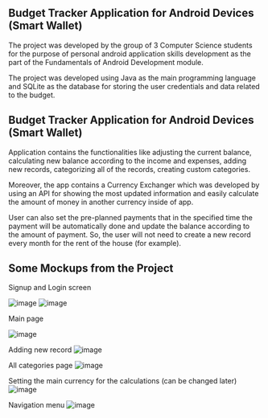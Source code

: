 ## Budget Tracker Application for Android Devices (Smart Wallet)

The project was developed by the group of 3 Computer Science students for the purpose of personal android application skills development as the part of the Fundamentals of Android Development module.

The project was developed using Java as the main programming language and SQLite as the database for storing the user credentials and data related to the budget.

## Budget Tracker Application for Android Devices (Smart Wallet)
Application contains the functionalities like adjusting the current balance, calculating new balance according to the income and expenses, adding new records, categorizing all of the records, creating custom categories. 

Moreover, the app contains a Currency Exchanger which was developed by using an API for showing the most updated information and easily calculate the amount of money in another currency inside of app.

User can also set the pre-planned payments that in the specified time the payment will be automatically done and update the balance according to the amount of payment. So, the user will not need to create a new record every month for the rent of the house (for example).

## Some Mockups from the Project

Signup and Login screen

![image](https://user-images.githubusercontent.com/72948977/188371334-b706b3d8-a036-465d-b4d6-f5d5026672a7.png)
![image](https://user-images.githubusercontent.com/72948977/188371393-5674cae9-b934-4011-98e3-d5860f2bedaa.png)

Main page

![image](https://user-images.githubusercontent.com/72948977/188372157-4d27b118-3adc-4040-b002-ea8d2bbd1095.png)

Adding new record
![image](https://user-images.githubusercontent.com/72948977/188372204-76f08f24-2803-4d34-9449-ff1a18205007.png)

All categories page
![image](https://user-images.githubusercontent.com/72948977/188372237-7d6f1ba7-9b94-46ae-aa75-b6a59085cf1c.png)

Setting the main currency for the calculations (can be changed later)
![image](https://user-images.githubusercontent.com/72948977/188372365-fd2b1729-a7f6-4653-8350-5b1f5fdb49a6.png)

Navigation menu
![image](https://user-images.githubusercontent.com/72948977/188372424-59e7ee93-9aa9-4db5-a748-74d13ac2b213.png)


